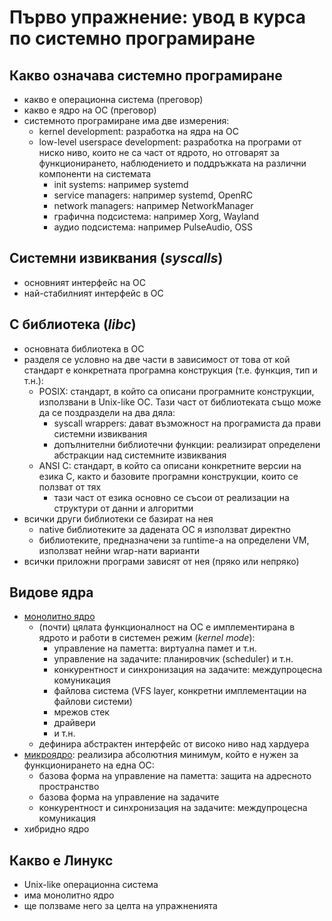 # Първо упражнение: увод в курса по системно програмиране

## Какво означава системно програмиране
* какво е операционна система (преговор)
* какво е ядро на ОС (преговор)
* системното програмиране има две измерения:
  * kernel development: разработка на ядра на OC
  * low-level userspace development: разработка на програми от ниско ниво, които не са част от ядрото, но отговарят за функционирането, наблюдението и поддръжката на различни компоненти на системата
    * init systems: например systemd
    * service managers: например systemd, OpenRC
    * network managers: например NetworkManager
    * графична подсистема: например Xorg, Wayland
    * аудио подсистема: например PulseAudio, OSS

## Системни извиквания (*syscalls*)
* основният интерфейс на ОС
* най-стабилният интерфейс в ОС

## C библиотека (*libc*)
* основната библиотека в ОС
* разделя се условно на две части в зависимост от това от кой стандарт е конкретната програмна конструкция (т.е. функция, тип и т.н.):
  * POSIX: стандарт, в който са описани програмните конструкции, използвани в Unix-like ОС.  Тази част от библиотеката също може да се поздраздели на два дяла:
    * syscall wrappers: дават възможност на програмиста да прави системни извиквания
    * допълнителни библиотечни функции: реализират определени абстракции над системните извиквания
  * ANSI C: стандарт, в който са описани конкретните версии на езика C, както и базовите програмни конструкции, които се ползват от тях
    * тази част от езика основно се съсои от реализации на структури от данни и алгоритми
* всички други библиотеки се базират на нея
  * native библиотеките за дадената ОС я използват директно
  * библиотеките, предназначени за runtime-а на определени VM, използват нейни wrap-нати варианти
* всички приложни програми зависят от нея (пряко или непряко)

## Видове ядра
* [монолитно ядро](https://en.wikipedia.org/wiki/Monolithic_kernel)
  * (почти) цялата функционалност на ОС е имплементирана в ядрото и работи в системен режим (*kernel mode*):
    * управление на паметта: виртуална памет и т.н.
    * управление на задачите: планировчик (scheduler) и т.н.
    * конкурентност и синхронизация на задачите: междупроцесна комуникация
    * файлова система (VFS layer, конкретни имплементации на файлови системи)
    * мрежов стек
    * драйвери
    * и т.н.
  * дефинира абстрактен интерфейс от високо ниво над хардуера
* [микроядро](https://en.wikipedia.org/wiki/Microkernel): реализира абсолютния минимум, който е нужен за функционирането на една ОС:
  * базова форма на управление на паметта: защита на адресното пространство
  * базова форма на управление на задачите
  * конкурентност и синхронизация на задачите: междупроцесна комуникация
* хибридно ядро

## Какво е Линукс
* Unix-like операционна система
* има монолитно ядро
* ще ползваме него за целта на упражненията
